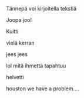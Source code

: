 Tännepä voi kirjoitella tekstiä

Joopa joo!

Kuitti

vielä kerran

jees jees

lol mitä ihmettä tapahtuu

helvetti

houston we have a problem....
